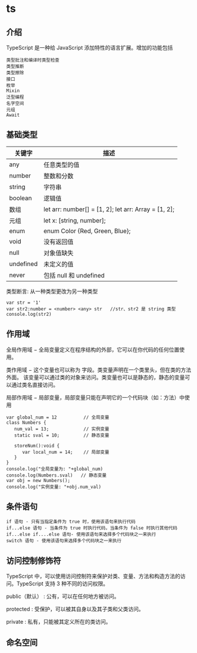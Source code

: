 # ts

## 介绍
TypeScript 是一种给 JavaScript 添加特性的语言扩展。增加的功能包括

```
类型批注和编译时类型检查
类型推断
类型擦除
接口
枚举
Mixin
泛型编程
名字空间
元组
Await
```



##  基础类型

|关键字|描述|
|---|---|
|any|任意类型的值|
|number|整数和分数|
|string|字符串|
|boolean|逻辑值|
|数组|let arr: number[] = [1, 2]; let arr: Array<number> = [1, 2];|
|元组|let x: [string, number];|
|enum|enum Color {Red, Green, Blue};|
|void|没有返回值|
|null|对象值缺失|
|undefined|未定义的值|
|never|包括 null 和 undefined|


类型断言: 从一种类型更改为另一种类型

```
var str = '1' 
var str2:number = <number> <any> str   //str、str2 是 string 类型
console.log(str2)
```


## 作用域

全局作用域 − 全局变量定义在程序结构的外部，它可以在你代码的任何位置使用。

类作用域 − 这个变量也可以称为 字段。类变量声明在一个类里头，但在类的方法外面。 该变量可以通过类的对象来访问。类变量也可以是静态的，静态的变量可以通过类名直接访问。

局部作用域 − 局部变量，局部变量只能在声明它的一个代码块（如：方法）中使用


```
var global_num = 12          // 全局变量
class Numbers { 
   num_val = 13;             // 实例变量
   static sval = 10;         // 静态变量
   
   storeNum():void { 
      var local_num = 14;    // 局部变量
   } 
} 
console.log("全局变量为: "+global_num)  
console.log(Numbers.sval)   // 静态变量
var obj = new Numbers(); 
console.log("实例变量: "+obj.num_val)
```

## 条件语句

```
if 语句 - 只有当指定条件为 true 时，使用该语句来执行代码
if...else 语句 - 当条件为 true 时执行代码，当条件为 false 时执行其他代码
if...else if....else 语句- 使用该语句来选择多个代码块之一来执行
switch 语句 - 使用该语句来选择多个代码块之一来执行
```


## 访问控制修饰符

TypeScript 中，可以使用访问控制符来保护对类、变量、方法和构造方法的访问。TypeScript 支持 3 种不同的访问权限。

public（默认） : 公有，可以在任何地方被访问。

protected : 受保护，可以被其自身以及其子类和父类访问。

private : 私有，只能被其定义所在的类访问。


## 命名空间
